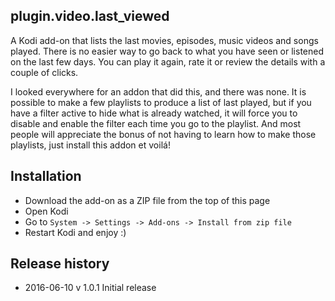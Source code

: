 plugin.video.last_viewed
------------------------

A Kodi add-on that lists the last movies, episodes, music videos and songs played. There is no easier way to go back to what you have seen or listened on the last few days. You can play it again, rate it or review the details with a couple of clicks.

I looked everywhere for an addon that did this, and there was none. It is possible to make a few playlists to produce a list of last played, but if you have a filter active to hide what is already watched, it will force you to disable and enable the filter each time you go to the playlist. And most people will appreciate the bonus of not having to learn how to make those playlists, just install this addon et voilá! 

Installation
------------

 - Download the add-on as a ZIP file from the top of this page
 - Open Kodi
 - Go to `System -> Settings -> Add-ons -> Install from zip file`
 - Restart Kodi and enjoy :)
 
Release history
---------------
  * 2016-06-10 v 1.0.1 Initial release
